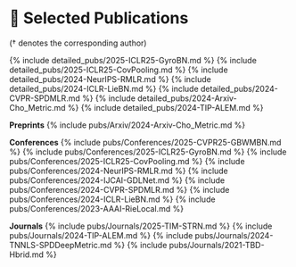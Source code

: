 # 📝 Selected Publications 
(† denotes the corresponding author) 


{% include detailed_pubs/2025-ICLR25-GyroBN.md %}
{% include detailed_pubs/2025-ICLR25-CovPooling.md %}
{% include detailed_pubs/2024-NeurIPS-RMLR.md %}
{% include detailed_pubs/2024-ICLR-LieBN.md %}
{% include detailed_pubs/2024-CVPR-SPDMLR.md %}
{% include detailed_pubs/2024-Arxiv-Cho_Metric.md %}
{% include detailed_pubs/2024-TIP-ALEM.md %}
<!-- {% include detailed_pubs/2024-IJCAI-GDLNet.md %} -->



**Preprints**
{% include pubs/Arxiv/2024-Arxiv-Cho_Metric.md %}

**Conferences**
{% include pubs/Conferences/2025-CVPR25-GBWMBN.md %}
{% include pubs/Conferences/2025-ICLR25-GyroBN.md %}
{% include pubs/Conferences/2025-ICLR25-CovPooling.md %}
{% include pubs/Conferences/2024-NeurIPS-RMLR.md %}
{% include pubs/Conferences/2024-IJCAI-GDLNet.md %}
{% include pubs/Conferences/2024-CVPR-SPDMLR.md %}
{% include pubs/Conferences/2024-ICLR-LieBN.md %}
{% include pubs/Conferences/2023-AAAI-RieLocal.md %}

**Journals**
{% include pubs/Journals/2025-TIM-STRN.md %}
{% include pubs/Journals/2024-TIP-ALEM.md %}
{% include pubs/Journals/2024-TNNLS-SPDDeepMetric.md %}
{% include pubs/Journals/2021-TBD-Hbrid.md %}
